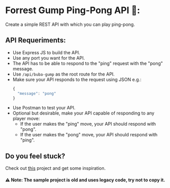 # Forrest Gump Ping-Pong API 🏓:

Create a simple REST API with which you can play ping-pong.

## API Requeriments:

- Use Express JS to build the API.
- Use any port you want for the API.
- The API has to be able to respond to the "ping" request with the "pong" message.
- Use `/api/buba-gump` as the root route for the API.
- Make sure your API responds to the request using JSON e.g.:
  ```javascript
  {
    "message": "pong"
  }
  ```
- Use Postman to test your API.
- Optional but desirable, make your API capable of responding to any player move:
  - If the user makes the "ping" move, your API should respond with "pong".
  - If the user makes the "pong" move, your API should respond with "ping".

## Do you feel stuck?

Check out [this](https://github.com/alexwalling/ping-pong-api) project and get some inspiration.

#### ⚠️ Note: The sample project is old and uses legacy code, try not to copy it.